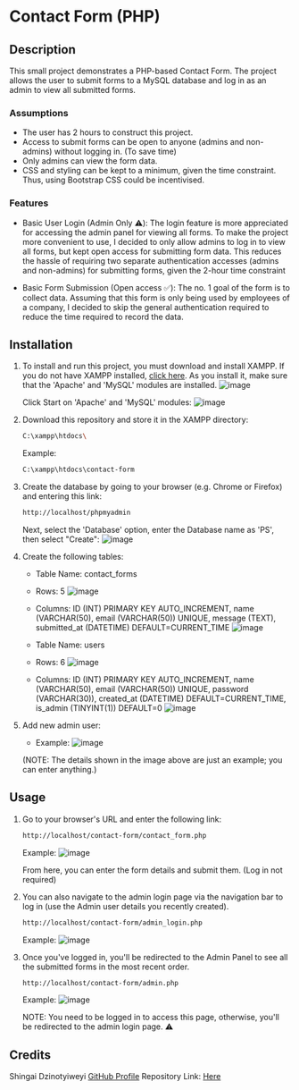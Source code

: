 # Contact Form (PHP)

## Description
This small project demonstrates a PHP-based Contact Form. The project allows the user to submit forms to a MySQL database and log in as an admin to view all submitted forms. 

### Assumptions
- The user has 2 hours to construct this project.
- Access to submit forms can be open to anyone (admins and non-admins) without logging in. (To save time)
- Only admins can view the form data.
- CSS and styling can be kept to a minimum, given the time constraint. Thus, using Bootstrap CSS could be incentivised. 

### Features
- Basic User Login (Admin Only ⚠️):
    The login feature is more appreciated for accessing the admin panel for viewing all forms. To make the project more convenient to use, I decided to only allow admins to log in to view all forms, but kept open access for submitting form data. This reduces the hassle of requiring two separate authentication accesses (admins and non-admins) for submitting forms, given the 2-hour time constraint

- Basic Form Submission (Open access ✅):
    The no. 1 goal of the form is to collect data. Assuming that this form is only being used by employees of a company, I decided to skip the general authentication required to reduce the time required to record the data. 

## Installation 
1. To install and run this project, you must download and install XAMPP. If you do not have XAMPP installed, [click here](https://www.apachefriends.org/index.html). As you install it, make sure that the 'Apache' and 'MySQL' modules are installed.
![image](https://github.com/user-attachments/assets/3d594d51-d5cd-4bbc-af4a-c42d8368d738)

   Click Start on 'Apache' and 'MySQL' modules:
   ![image](https://github.com/user-attachments/assets/20e7e5fe-300c-4d81-bdb2-e15647c94e96)

2. Download this repository and store it in the XAMPP directory:
   ```sh
   C:\xampp\htdocs\
   ```

   Example:
   ```sh
   C:\xampp\htdocs\contact-form
   ```

3. Create the database by going to your browser (e.g. Chrome or Firefox) and entering this link:
   ```sh
   http://localhost/phpmyadmin
   ```
   Next, select the 'Database' option, enter the Database name as 'PS', then select "Create":
   ![image](https://github.com/user-attachments/assets/6a85ab3d-ab8e-4254-8505-78855810327d)

4. Create the following tables:
   - Table Name: contact_forms
   - Rows: 5
   ![image](https://github.com/user-attachments/assets/1d35b799-1330-4ad1-a8e1-767609062416)

   - Columns: ID (INT) PRIMARY KEY AUTO_INCREMENT, name (VARCHAR(50), email (VARCHAR(50)) UNIQUE, message (TEXT), submitted_at (DATETIME) DEFAULT=CURRENT_TIME
   ![image](https://github.com/user-attachments/assets/3d016265-8328-47fa-bfba-b8cd56108980)


   - Table Name: users
   - Rows: 6
   ![image](https://github.com/user-attachments/assets/c560e400-e91a-4a03-8a60-626c365c5c82)

   - Columns: ID (INT) PRIMARY KEY AUTO_INCREMENT, name (VARCHAR(50), email (VARCHAR(50)) UNIQUE, password (VARCHAR(30)), created_at (DATETIME) DEFAULT=CURRENT_TIME, is_admin (TINYINT(1)) DEFAULT=0
   ![image](https://github.com/user-attachments/assets/9fe4f8c5-0f05-4fc2-9968-530bab25ed6f)

5. Add new admin user:
   - Example:
   ![image](https://github.com/user-attachments/assets/c9ada396-39f3-4cce-b045-57f2307093d9)

   (NOTE: The details shown in the image above are just an example; you can enter anything.)

## Usage
1. Go to your browser's URL and enter the following link:
   ```sh
   http://localhost/contact-form/contact_form.php
   ```
   Example:
   ![image](https://github.com/user-attachments/assets/45260cdb-3e16-4d38-909f-b4f2ff4f6ffb)
   
   From here, you can enter the form details and submit them. (Log in not required)  

2. You can also navigate to the admin login page via the navigation bar to log in (use the Admin user details you recently created).
   ```sh
   http://localhost/contact-form/admin_login.php
   ```
   Example:
   ![image](https://github.com/user-attachments/assets/b80c10d6-5792-4324-9290-9f1822e440be)

3. Once you've logged in, you'll be redirected to the Admin Panel to see all the submitted forms in the most recent order.
   ```sh
   http://localhost/contact-form/admin.php
   ```
   Example:
   ![image](https://github.com/user-attachments/assets/29a5f7cc-f808-47a7-96c2-23c2271fd17e)
   
   NOTE: You need to be logged in to access this page, otherwise, you'll be redirected to the admin login page. ⚠️

## Credits
Shingai Dzinotyiweyi [GitHub Profile](https://github.com/C-CREAD)
Repository Link: [Here](https://github.com/C-CREAD/contact-form)
